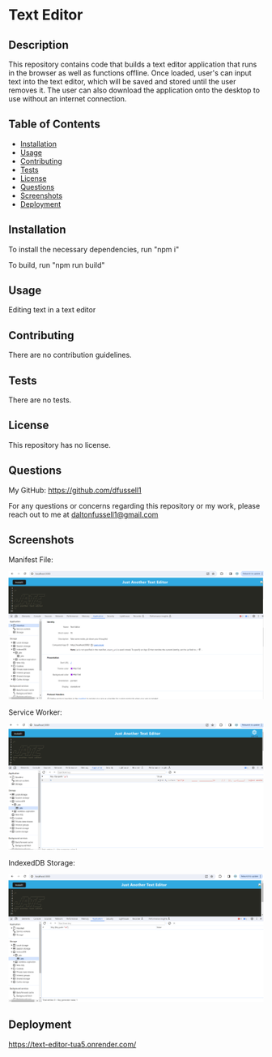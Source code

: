 
  # Text Editor 

  ## Description
  This repository contains code that builds a text editor application that runs in the browser as well as functions offline. Once loaded, user's can input text into the text editor, which will be saved and stored until the user removes it. The user can also download the application onto the desktop to use without an internet connection. 

  ## Table of Contents

  - [Installation](#installation)
  - [Usage](#usage)
  - [Contributing](#contributing)
  - [Tests](#tests)
  - [License](#license)
  - [Questions](#questions)
  - [Screenshots](#screenshots)
  - [Deployment](#deployment)

  ## Installation 
  To install the necessary dependencies, run "npm i"

  To build, run "npm run build"

  ## Usage 
  Editing text in a text editor

  ## Contributing 
  There are no contribution guidelines. 

  ## Tests 
  There are no tests. 

  ## License
  
  This repository has no license.

  ## Questions

  My GitHub: https://github.com/dfussell1

  For any questions or concerns regarding this repository or my work, please reach out to me at daltonfussell1@gmail.com

## Screenshots 
Manifest File: 

![Screenshot showing manifest in DevTools](./screenshots/manifest-screenshot.png)

Service Worker: 

![Screenshot showing service worker in DevTools](./screenshots/sw-screenshot.png)

IndexedDB Storage: 

![Screenshot showing IndexedDB Storage in DevTools](./screenshots/db-screenshot.png)

## Deployment 

https://text-editor-tua5.onrender.com/ 